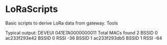 # LoRaScripts
Basic scripts to derive LoRa data from gateway. Tools


Typical output:
DEVEUI 041E7A0000000011
Total MACs found 2
BSSID   0 ac233f293e42
BSSID 0 RSSI -36
BSSID   1 ac233f293db5
BSSID 1 RSSI -64
